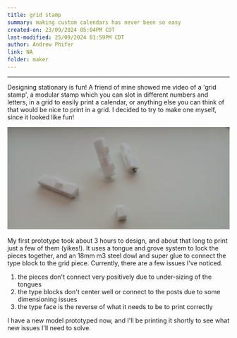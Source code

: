 ```yaml
---
title: grid stamp
summary: making custom calendars has never been so easy
created-on: 23/09/2024 05:04PM CDT
last-modified: 25/09/2024 01:59PM CDT
author: Andrew Phifer
link: NA
folder: maker
---
```


----
Designing stationary is fun!  A friend of mine showed me video of a 'grid stamp', a modular stamp which you can slot in different numbers and letters, in a grid to easily print a calendar, or anything else you can think of that would be nice to print in a grid.  I decided to try to make one myself, since it looked like fun!  

![second prototype](/data//maker/grid-stamp/grid-stamp-first-prototype.jpg)

My first prototype took about 3 hours to design, and about that long to print just a few of them (yikes!).  It uses a tongue and grove system to lock the pieces together, and an 18mm m3 steel dowl and super glue to connect the type block to the grid piece.  Currently, there are a few issues I've noticed.

1. the pieces don't connect very positively due to under-sizing of the tongues
2. the type blocks don't center well or connect to the posts due to some dimensioning issues
3. the type face is the reverse of what it needs to be to print correctly

I have a new model prototyped now, and I'll be printing it shortly to see what new issues I'll need to solve.